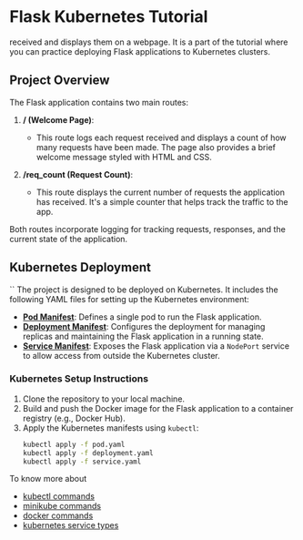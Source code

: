 # Flask Kubernetes Tutorial

received and displays them on a webpage. It is a part of the tutorial where you can practice deploying Flask
applications to Kubernetes clusters.

## Project Overview

The Flask application contains two main routes:

1. **/ (Welcome Page)**:
    - This route logs each request received and displays a count of how many requests have been made. The page also
      provides a brief welcome message styled with HTML and CSS.

2. **/req_count (Request Count)**:
    - This route displays the current number of requests the application has received. It's a simple counter that helps
      track the traffic to the app.

Both routes incorporate logging for tracking requests, responses, and the current state of the application.

## Kubernetes Deployment
``
The project is designed to be deployed on Kubernetes. It includes the following YAML files for setting up the Kubernetes
environment:

- **[Pod Manifest](flask_pod.yaml)**: Defines a single pod to run the Flask application. 
- **[Deployment Manifest](flask_deploy.yaml)**: Configures the deployment for managing replicas and maintaining the Flask application in a
  running state.
- **[Service Manifest](flask_service_node_port.yaml)**: Exposes the Flask application via a `NodePort` service to allow access from outside the
  Kubernetes cluster.

### Kubernetes Setup Instructions

1. Clone the repository to your local machine.
2. Build and push the Docker image for the Flask application to a container registry (e.g., Docker Hub).
3. Apply the Kubernetes manifests using `kubectl`:
   ```bash
   kubectl apply -f pod.yaml
   kubectl apply -f deployment.yaml
   kubectl apply -f service.yaml
   ```

To know more about 
- [kubectl commands](KUBECTL_COMMANDS.md)
- [minikube commands](MINIKUBE_COMMANDS.md)
- [docker commands](DOCKER_COMMANDS.md)
- [kubernetes service types](SERVICES.md)

